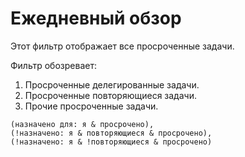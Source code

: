 # Ежедневный обзор

Этот фильтр отображает все просроченные задачи.

Фильтр обозревает:

1. Просроченные делегированные задачи.
2. Просроченные повторяющиеся задачи.
3. Прочие просроченные задачи.

```
(назначено для: я & просрочено),
(!назначено: я & повторяющиеся & просрочено),
(!назначено: я & !повторяющиеся & просрочено)
```
